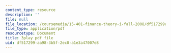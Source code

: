 ```yaml
---
content_type: resource
description: ''
file: null
file_location: /coursemedia/15-401-finance-theory-i-fall-2008/df517299aa983b5f2ec0a1e3a47007e8_z2oQe6B1Qa4.pdf
file_type: application/pdf
resourcetype: Document
title: 3play pdf file
uid: df517299-aa98-3b5f-2ec0-a1e3a47007e8
---
```

